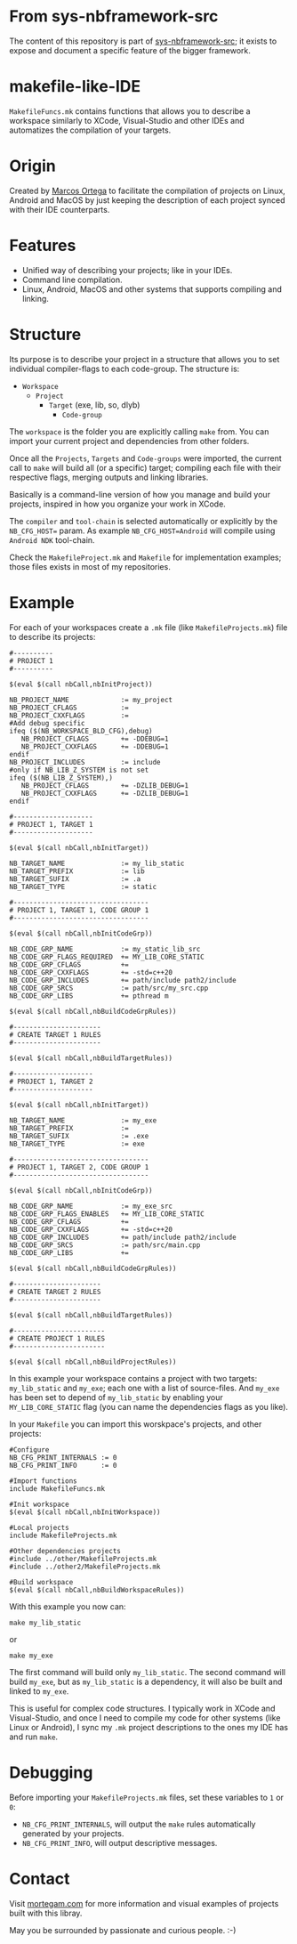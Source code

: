 
# From sys-nbframework-src

The content of this repository is part of [sys-nbframework-src](https://github.com/marcosjom/sys-nbframework-src); it exists to expose and document a specific feature of the bigger framework.

# makefile-like-IDE

`MakefileFuncs.mk` contains functions that allows you to describe a workspace similarly to XCode, Visual-Studio and other IDEs and automatizes the compilation of your targets.

# Origin

Created by [Marcos Ortega](https://mortegam.com/) to facilitate the compilation of projects on Linux, Android and MacOS by just keeping the description of each project synced with their IDE counterparts.

# Features

- Unified way of describing your projects; like in your IDEs.
- Command line compilation.
- Linux, Android, MacOS and other systems that supports compiling and linking. 

# Structure

Its purpose is to describe your project in a structure that allows you to set individual compiler-flags to each code-group. The structure is:

- `Workspace`
  - `Project`
    - `Target` (exe, lib, so, dlyb)
      - `Code-group`

The `workspace` is the folder you are explicitly calling `make` from. You can import your current project and dependencies from other folders.

Once all the `Projects`, `Targets` and `Code-groups` were imported, the current call to `make` will build all (or a specific) target; compiling each file with their respective flags, merging outputs and linking libraries.

Basically is a command-line version of how you manage and build your projects, inspired in how you organize your work in XCode.

The `compiler` and `tool-chain` is selected automatically or explicitly by the `NB_CFG_HOST=` param. As example `NB_CFG_HOST=Android` will compile using `Android NDK` tool-chain.

Check the `MakefileProject.mk` and `Makefile` for implementation examples; those files exists in most of my repositories.

# Example

For each of your workspaces create a `.mk` file (like `MakefileProjects.mk`) file to describe its projects:

```
#----------
# PROJECT 1
#----------

$(eval $(call nbCall,nbInitProject))

NB_PROJECT_NAME             := my_project
NB_PROJECT_CFLAGS           :=
NB_PROJECT_CXXFLAGS         :=
#Add debug specific
ifeq ($(NB_WORKSPACE_BLD_CFG),debug)
   NB_PROJECT_CFLAGS        += -DDEBUG=1
   NB_PROJECT_CXXFLAGS      += -DDEBUG=1
endif
NB_PROJECT_INCLUDES         := include
#only if NB_LIB_Z_SYSTEM is not set
ifeq ($(NB_LIB_Z_SYSTEM),)
   NB_PROJECT_CFLAGS        += -DZLIB_DEBUG=1
   NB_PROJECT_CXXFLAGS      += -DZLIB_DEBUG=1
endif

#--------------------
# PROJECT 1, TARGET 1
#--------------------

$(eval $(call nbCall,nbInitTarget))

NB_TARGET_NAME              := my_lib_static
NB_TARGET_PREFIX            := lib
NB_TARGET_SUFIX             := .a
NB_TARGET_TYPE              := static
    
#----------------------------------
# PROJECT 1, TARGET 1, CODE GROUP 1
#----------------------------------

$(eval $(call nbCall,nbInitCodeGrp))

NB_CODE_GRP_NAME            := my_static_lib_src
NB_CODE_GRP_FLAGS_REQUIRED  += MY_LIB_CORE_STATIC
NB_CODE_GRP_CFLAGS          += 
NB_CODE_GRP_CXXFLAGS        += -std=c++20
NB_CODE_GRP_INCLUDES        += path/include path2/include
NB_CODE_GRP_SRCS            := path/src/my_src.cpp
NB_CODE_GRP_LIBS            += pthread m

$(eval $(call nbCall,nbBuildCodeGrpRules))

#----------------------
# CREATE TARGET 1 RULES
#----------------------

$(eval $(call nbCall,nbBuildTargetRules))

#--------------------
# PROJECT 1, TARGET 2
#--------------------

$(eval $(call nbCall,nbInitTarget))

NB_TARGET_NAME              := my_exe
NB_TARGET_PREFIX            := 
NB_TARGET_SUFIX             := .exe
NB_TARGET_TYPE              := exe
    
#----------------------------------
# PROJECT 1, TARGET 2, CODE GROUP 1
#----------------------------------

$(eval $(call nbCall,nbInitCodeGrp))

NB_CODE_GRP_NAME            := my_exe_src
NB_CODE_GRP_FLAGS_ENABLES   += MY_LIB_CORE_STATIC
NB_CODE_GRP_CFLAGS          += 
NB_CODE_GRP_CXXFLAGS        += -std=c++20
NB_CODE_GRP_INCLUDES        += path/include path2/include
NB_CODE_GRP_SRCS            := path/src/main.cpp
NB_CODE_GRP_LIBS            += 

$(eval $(call nbCall,nbBuildCodeGrpRules))

#----------------------
# CREATE TARGET 2 RULES
#----------------------

$(eval $(call nbCall,nbBuildTargetRules))

#-----------------------
# CREATE PROJECT 1 RULES
#-----------------------

$(eval $(call nbCall,nbBuildProjectRules))

```

In this example your workspace contains a project with two targets: `my_lib_static` and `my_exe`; each one with a list of source-files. And `my_exe` has been set to depend of `my_lib_static` by enabling your `MY_LIB_CORE_STATIC` flag (you can name the dependencies flags as you like).

In your `Makefile` you can import this worskpace's projects, and other projects:

```
#Configure
NB_CFG_PRINT_INTERNALS := 0
NB_CFG_PRINT_INFO      := 0

#Import functions
include MakefileFuncs.mk

#Init workspace
$(eval $(call nbCall,nbInitWorkspace))

#Local projects
include MakefileProjects.mk

#Other dependencies projects
#include ../other/MakefileProjects.mk
#include ../other2/MakefileProjects.mk

#Build workspace
$(eval $(call nbCall,nbBuildWorkspaceRules))
```

With this example you now can:

```
make my_lib_static
```

or 

```
make my_exe
```

The first command will build only `my_lib_static`. The second command will build `my_exe`, but as `my_lib_static` is a dependency, it will also be built and linked to `my_exe`.

This is useful for complex code structures. I typically work in XCode and Visual-Studio, and once I need to compile my code for other systems (like Linux or Android), I sync my `.mk` project descriptions to the ones my IDE has and run `make`.

# Debugging

Before importing your `MakefileProjects.mk` files, set these variables to `1` or `0`:

- `NB_CFG_PRINT_INTERNALS`, will output the `make` rules automatically generated by your projects.
- `NB_CFG_PRINT_INFO`, will output descriptive messages.

# Contact

Visit [mortegam.com](https://mortegam.com/) for more information and visual examples of projects built with this libray.

May you be surrounded by passionate and curious people. :-)

